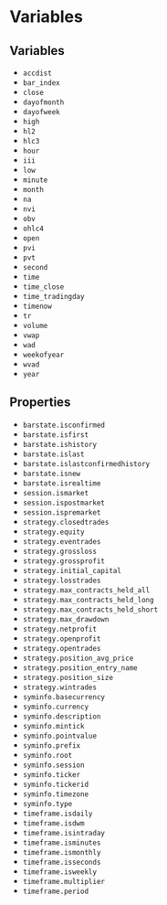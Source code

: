 # Variables

## Variables

- `accdist`
- `bar_index`
- `close`
- `dayofmonth`
- `dayofweek`
- `high`
- `hl2`
- `hlc3`
- `hour`
- `iii`
- `low`
- `minute`
- `month`
- `na`
- `nvi`
- `obv`
- `ohlc4`
- `open`
- `pvi`
- `pvt`
- `second`
- `time`
- `time_close`
- `time_tradingday`
- `timenow`
- `tr`
- `volume`
- `vwap`
- `wad`
- `weekofyear`
- `wvad`
- `year`

## Properties

- `barstate.isconfirmed`
- `barstate.isfirst`
- `barstate.ishistory`
- `barstate.islast`
- `barstate.islastconfirmedhistory`
- `barstate.isnew`
- `barstate.isrealtime`
- `session.ismarket`
- `session.ispostmarket`
- `session.ispremarket`
- `strategy.closedtrades`
- `strategy.equity`
- `strategy.eventrades`
- `strategy.grossloss`
- `strategy.grossprofit`
- `strategy.initial_capital`
- `strategy.losstrades`
- `strategy.max_contracts_held_all`
- `strategy.max_contracts_held_long`
- `strategy.max_contracts_held_short`
- `strategy.max_drawdown`
- `strategy.netprofit`
- `strategy.openprofit`
- `strategy.opentrades`
- `strategy.position_avg_price`
- `strategy.position_entry_name`
- `strategy.position_size`
- `strategy.wintrades`
- `syminfo.basecurrency`
- `syminfo.currency`
- `syminfo.description`
- `syminfo.mintick`
- `syminfo.pointvalue`
- `syminfo.prefix`
- `syminfo.root`
- `syminfo.session`
- `syminfo.ticker`
- `syminfo.tickerid`
- `syminfo.timezone`
- `syminfo.type`
- `timeframe.isdaily`
- `timeframe.isdwm`
- `timeframe.isintraday`
- `timeframe.isminutes`
- `timeframe.ismonthly`
- `timeframe.isseconds`
- `timeframe.isweekly`
- `timeframe.multiplier`
- `timeframe.period`

